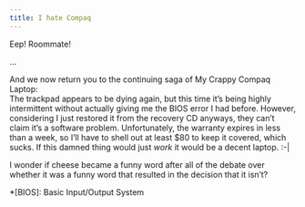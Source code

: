 ```yaml
---
title: I hate Compaq
---
```

Eep! Roommate!

…

And we now return you to the continuing saga of My Crappy Compaq Laptop:\
The trackpad appears to be dying again, but this time it’s being highly intermittent without actually giving me the BIOS error I had before. However, considering I just restored it from the recovery CD anyways, they can’t claim it’s a software problem. Unfortunately, the warranty expires in less than a week, so I’ll have to shell out at least $80 to keep it covered, which sucks. If this damned thing would just *work* it would be a decent laptop. :-|

I wonder if cheese became a funny word after all of the debate over whether it was a funny word that resulted in the decision that it isn’t?

*[BIOS]: Basic Input/Output System